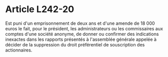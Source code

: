 # Article L242-20

Est puni d'un emprisonnement de deux ans et d'une amende de 18 000 euros le fait, pour le président, les administrateurs ou les commissaires aux comptes d'une société anonyme, de donner ou confirmer des indications inexactes dans les rapports présentés à l'assemblée générale appelée à décider de la suppression du droit préférentiel de souscription des actionnaires.